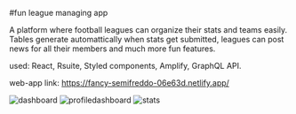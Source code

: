 #fun league managing app

A platform where football leagues can organize their stats and teams easily.
Tables generate automattically when stats get submitted, leagues can post news for all their members and much more fun features.

used: React, Rsuite, Styled components, Amplify, GraphQL API.

web-app link: https://fancy-semifreddo-06e63d.netlify.app/

![dashboard](https://user-images.githubusercontent.com/58106977/192359765-9127cce2-8fd6-4531-bc33-fa3b34915572.png)
![profiledashboard](https://user-images.githubusercontent.com/58106977/192359789-64eec36f-8a32-44af-846a-bfd7223d3c19.png)
![stats](https://user-images.githubusercontent.com/58106977/192359793-235687cb-9aaa-43b8-a0a8-ce812add16bd.png)
